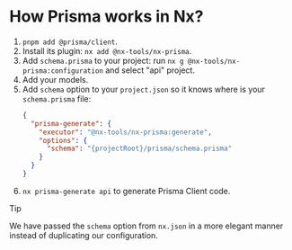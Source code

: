 # How Prisma works in Nx?

1. `pnpm add @prisma/client`.
2. Install its plugin: `nx add @nx-tools/nx-prisma`.
3. Add `schema.prisma` to your project: run `nx g @nx-tools/nx-prisma:configuration` and select "api" project.
4. Add your models.
5. Add `schema` option to your `project.json` so it knows where is your `schema.prisma` file:
   ```json
   {
     "prisma-generate": {
       "executor": "@nx-tools/nx-prisma:generate",
       "options": {
         "schema": "{projectRoot}/prisma/schema.prisma"
       }
     }
   }
   ```
6. `nx prisma-generate api` to generate Prisma Client code.

> [!TIP]
>
> We have passed the `schema` option from `nx.json` in a more elegant manner instead of duplicating our configuration.
